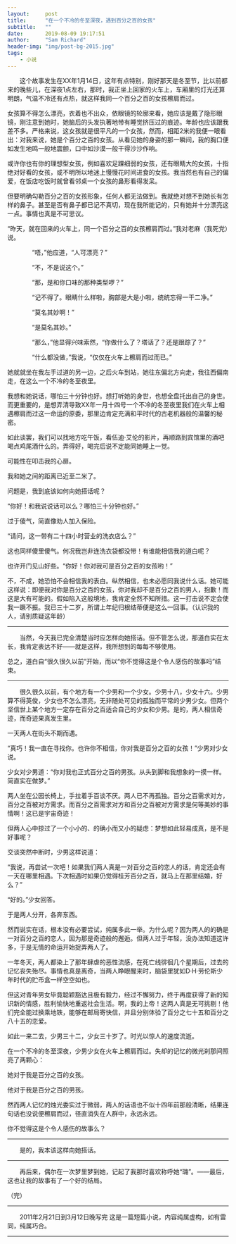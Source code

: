 ```yaml
---
layout:     post
title:      "在一个不冷的冬至深夜，遇到百分之百的女孩"
subtitle:   ""
date:       2019-08-09 19:17:51
author:     "Sam Richard"
header-img: "img/post-bg-2015.jpg"
tags:
    - 小说
---
```


&emsp;&emsp;这个故事发生在XX年1月14日，这年有点特别，刚好那天是冬至节，比以前都来的晚些儿，在深夜1点左右，那时，我正坐上回家的火车上，车厢里的灯光还算明朗，气温不冷还有点热，就这样我同一个百分之百的女孩檫肩而过。

女孩算不得怎么漂亮，衣着也不出众，依眼镜的轮廓来看，她应该是戴了隐形眼镜，刚注意到她时，她脑后的头发执著地带有睡觉挤压过的痕迹。年龄也应该跟我差不多。严格来说，这女孩就是很平凡的一个女孩，然而，相距2米的我便一眼看出：对我来说，她是个百分之百的女孩。从看见她的身姿的那一瞬间，我的胸口便如发生地鸣一般地震颤，口中如沙漠一般干得沙沙作响。

或许你也有你的理想型女孩，例如喜欢足踝细弱的女孩，还有眼睛大的女孩，十指绝对好看的女孩，或不明所以地迷上慢慢花时间进食的女孩。我当然也有自己的偏爱，在饭店吃饭时就曾看邻桌一个女孩的鼻形看得发呆。

但要明确勾勒百分之百的女孩形象，任何人都无法做到。我就绝对想不到她长有怎样的鼻子。甚至是否有鼻子都已记不真切，现在我所能记的，只有她并十分漂亮这一点。事情也真是不可思议。

“昨天，就在回来的火车上，同一个百分之百的女孩檫肩而过。”我对老麻（我死党）说。

　　　　“唔，”他应道，“人可漂亮？”

　　　　“不，不是说这个。”

　　　　“那，是和你口味的那种类型啰？”

　　　　“记不得了。眼睛什么样啦，胸部是大是小啦，统统忘得一干二净。”

　　　　“莫名其妙啊！”

　　　　“是莫名其妙。”

　　　　“那么，”他显得兴味索然，“你做什么了？塔话了？还是跟踪了？”

　　　　“什么都没做，”我说，“仅仅在火车上檫肩而过而已。”

她就就坐在我左手过道的另一边，之后火车到站，她往东偏北方向走，我往西偏南走，在这么一个不冷的冬至夜里。



我想和她说话，哪怕三十分钟也好。想打听她的身世，也想全盘托出自己的身世。而更重要的，是想弄清导致XX年一月十四号一个不冷的冬至夜里我们在火车上相遇檫肩而过这一命运的原委，那里边肯定充满和平时代的古老机器般的温馨的秘密。

如此谈罢，我们可以找地方吃午饭，看伍迪·艾伦的影片，再顺路到宾馆里的酒吧喝点鸡尾酒什么的。弄得好，喝完后说不定能同她睡上一觉。

可能性在叩击我的心扉。

我和她之间的距离已近至二米了。

问题是，我到底该如何向她搭话呢？

“你好！和我说说话可以么？哪怕三十分钟也好。”

过于傻气，简直像劝人加入保险。

“请问，这一带有二十四小时营业的洗衣店么？”

这也同样傻里傻气。何况我岂非连洗衣袋都没带！有谁能相信我的道白呢？

也许开门见山好些。“你好！你对我可是百分之百的女孩哟！”

不，不成，她恐怕不会相信我的表白。纵然相信，也未必愿同我说什么话。她可能这样说：即便我对你是百分之百的女孩，你对我却不是百分之百的男人，抱歉！而这是大有可能的。假如陷入这般境地，我肯定全然不知所措。这一打击说不定会使我一蹶不振。我已三十二岁，所谓上年纪归根结蒂便是这么一回事。（认识我的人，请别质疑这年龄）

---

&emsp;&emsp;当然，今天我已完全清楚当时应怎样向她搭话。但不管怎么说，那道白实在太长，我肯定表达不好——就是这样，我所想到的每每不够使用。

总之，道白自“很久很久以前”开始，而以“你不觉得这是个令人感伤的故事吗”结束。

---

&emsp;&emsp;很久很久以前，有个地方有一个少男和一个少女。少男十八，少女十六。少男算不得英俊，少女也不怎么漂亮，无非随处可见的孤独而平常的少男少女。但两个坚信世上某个地方一定存在百分之百适合自己的少女和少男。是的，两人相信奇迹，而奇迹果真发生里。

一天两人在街头不期而遇。

“真巧！我一直在寻找你。也许你不相信，你对我是百分之百的女孩！”少男对少女说。

少女对少男道：“你对我也正式百分之百的男孩。从头到脚和我想象的一摸一样。简直实在做梦。”

两人坐在公园长椅上，手拉着手百谈不厌。两人已不再孤独。百分之百需求对方，百分之百被对方需求。而百分之百需求对方和百分之百被对方需求是何等美妙的事情啊！这已是宇宙奇迹！

但两人心中掠过了一个小小的、的确小而又小的疑虑：梦想如此轻易成真，是不是好事呢？

交谈突然中断时，少男这样说道：

“我说，再尝试一次吧！如果我们两人真是一对百分之百的恋人的话，肯定还会有一天在哪里相遇。下次相遇时如果仍觉得桂芳百分之百，就马上在那里结婚，好么？”

“好的。”少女回答。

于是两人分开，各奔东西。

然而说实在话，根本没有必要尝试，纯属多此一举。为什么呢？因为两人的的确是一对百分之百的恋人，因为那是奇迹般的邂逅。但两人过于年轻，没办法知道这许多，于是无情的命运开始捉弄两人了。

一年冬天，两人都染上了那年肆虐的恶性流感，在死亡线徘徊几个星期后，过去的记忆丧失殆尽。事情也真是离奇，当两人睁眼醒来时，脑袋里犹如D·H·劳伦斯少年时代的贮币盒一样空空如也。

但这对青年男女毕竟聪颖豁达且极有毅力，经过不懈努力，终于再度获得了新的知识新的情感，胜利愉快地重返社会生活。啊，我的上帝！这两人真是无可挑剔！他们完全能过换乘地铁，能够在邮局寄快信，并且分别体验了百分之七十五和百分之八十五的恋爱。

如此一来二去，少男三十二，少女三十岁了。时光以惊人的速度流逝。

在一个不冷的冬至深夜，少男少女在火车上檫肩而过。失却的记忆的微光刹那间照亮了两颗心：

她对于我是百分之百的女孩。

他对于我是百分之百的男孩。

然而两人记忆的烛光委实过于微弱，两人的话语也不似十四年前那般清晰，结果连句话也没说便檫肩而过，径直消失在人群中，永远永远。

你不觉得这是个令人感伤的故事么？

---

&emsp;&emsp;是的，我本该这样向她搭话。

---
 
&emsp;&emsp;再后来，偶尔在一次梦里梦到她，记起了我那时喜欢称呼她“璐”。——最后，这也让我的故事有了一个好的结局。

（完）

---

&emsp;&emsp;2011年2月21日到3月12日晚写完 这是一篇短篇小说，内容纯属虚构，如有雷同，纯属巧合。

---
